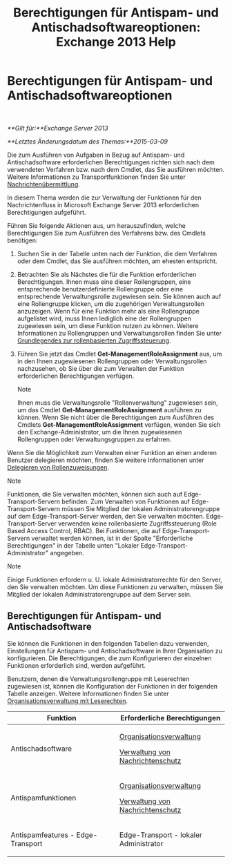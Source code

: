 ﻿---
title: 'Berechtigungen für Antispam- und Antischadsoftwareoptionen: Exchange 2013 Help'
TOCTitle: Berechtigungen für Antispam- und Antischadsoftwareoptionen
ms:assetid: 4ae3f8f9-35dd-4d18-af60-d98e92bb39ae
ms:mtpsurl: https://technet.microsoft.com/de-de/library/JJ150514(v=EXCHG.150)
ms:contentKeyID: 50475586
ms.date: 04/24/2018
mtps_version: v=EXCHG.150
ms.translationtype: HT
---

# Berechtigungen für Antispam- und Antischadsoftwareoptionen

 

_**Gilt für:**Exchange Server 2013_

_**Letztes Änderungsdatum des Themas:**2015-03-09_

Die zum Ausführen von Aufgaben in Bezug auf Antispam- und Antischadsoftware erforderlichen Berechtigungen richten sich nach dem verwendeten Verfahren bzw. nach dem Cmdlet, das Sie ausführen möchten. Weitere Informationen zu Transportfunktionen finden Sie unter [Nachrichtenübermittlung](mail-flow-exchange-2013-help.md).

In diesem Thema werden die zur Verwaltung der Funktionen für den Nachrichtenfluss in Microsoft Exchange Server 2013 erforderlichen Berechtigungen aufgeführt.

Führen Sie folgende Aktionen aus, um herauszufinden, welche Berechtigungen Sie zum Ausführen des Verfahrens bzw. des Cmdlets benötigen:

1.  Suchen Sie in der Tabelle unten nach der Funktion, die dem Verfahren oder dem Cmdlet, das Sie ausführen möchten, am ehesten entspricht.

2.  Betrachten Sie als Nächstes die für die Funktion erforderlichen Berechtigungen. Ihnen muss eine dieser Rollengruppen, eine entsprechende benutzerdefinierte Rollengruppe oder eine entsprechende Verwaltungsrolle zugewiesen sein. Sie können auch auf eine Rollengruppe klicken, um die zugehörigen Verwaltungsrollen anzuzeigen. Wenn für eine Funktion mehr als eine Rollengruppe aufgelistet wird, muss Ihnen lediglich eine der Rollengruppen zugewiesen sein, um diese Funktion nutzen zu können. Weitere Informationen zu Rollengruppen und Verwaltungsrollen finden Sie unter [Grundlegendes zur rollenbasierten Zugriffssteuerung](understanding-role-based-access-control-exchange-2013-help.md).

3.  Führen Sie jetzt das Cmdlet **Get-ManagementRoleAssignment** aus, um in den Ihnen zugewiesenen Rollengruppen oder Verwaltungsrollen nachzusehen, ob Sie über die zum Verwalten der Funktion erforderlichen Berechtigungen verfügen.
    

    > [!NOTE]
    > Ihnen muss die Verwaltungsrolle "Rollenverwaltung" zugewiesen sein, um das Cmdlet <STRONG>Get-ManagementRoleAssignment</STRONG> ausführen zu können. Wenn Sie nicht über die Berechtigungen zum Ausführen des Cmdlets <STRONG>Get-ManagementRoleAssignment</STRONG> verfügen, wenden Sie sich den Exchange-Administrator, um die Ihnen zugewiesenen Rollengruppen oder Verwaltungsgruppen zu erfahren.



Wenn Sie die Möglichkeit zum Verwalten einer Funktion an einen anderen Benutzer delegieren möchten, finden Sie weitere Informationen unter [Delegieren von Rollenzuweisungen](delegate-role-assignments-exchange-2013-help.md).


> [!NOTE]
> Funktionen, die Sie verwalten möchten, können sich auch auf Edge-Transport-Servern befinden. Zum Verwalten von Funktionen auf Edge-Transport-Servern müssen Sie Mitglied der lokalen Administratorengruppe auf dem Edge-Transport-Server werden, den Sie verwalten möchten. Edge-Transport-Server verwenden keine rollenbasierte Zugriffssteuerung (Role Based Access Control, RBAC). Bei Funktionen, die auf Edge-Transport-Servern verwaltet werden können, ist in der Spalte "Erforderliche Berechtigungen" in der Tabelle unten "Lokaler Edge-Transport-Administrator" angegeben.




> [!NOTE]
> Einige Funktionen erfordern u.&nbsp;U. lokale Administratorrechte für den Server, den Sie verwalten möchten. Um diese Funktionen zu verwalten, müssen Sie Mitglied der lokalen Administratorengruppe auf dem Server sein.



## Berechtigungen für Antispam- und Antischadsoftware

Sie können die Funktionen in den folgenden Tabellen dazu verwenden, Einstellungen für Antispam- und Antischadsoftware in Ihrer Organisation zu konfigurieren. Die Berechtigungen, die zum Konfigurieren der einzelnen Funktionen erforderlich sind, werden aufgeführt.

Benutzern, denen die Verwaltungsrollengruppe mit Leserechten zugewiesen ist, können die Konfiguration der Funktionen in der folgenden Tabelle anzeigen. Weitere Informationen finden Sie unter [Organisationsverwaltung mit Leserechten](view-only-organization-management-exchange-2013-help.md).


<table>
<colgroup>
<col style="width: 50%" />
<col style="width: 50%" />
</colgroup>
<thead>
<tr class="header">
<th>Funktion</th>
<th>Erforderliche Berechtigungen</th>
</tr>
</thead>
<tbody>
<tr class="odd">
<td><p>Antischadsoftware</p></td>
<td><p><a href="organization-management-exchange-2013-help.md">Organisationsverwaltung</a></p>
<p><a href="hygiene-management-exchange-2013-help.md">Verwaltung von Nachrichtenschutz</a></p></td>
</tr>
<tr class="even">
<td><p>Antispamfunktionen</p></td>
<td><p><a href="organization-management-exchange-2013-help.md">Organisationsverwaltung</a></p>
<p><a href="hygiene-management-exchange-2013-help.md">Verwaltung von Nachrichtenschutz</a></p></td>
</tr>
<tr class="odd">
<td><p>Antispamfeatures - Edge-Transport</p></td>
<td><p>Edge-Transport - lokaler Administrator</p></td>
</tr>
</tbody>
</table>

